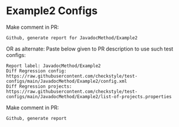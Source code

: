 # Example2 Configs
Make comment in PR:
```
Github, generate report for JavadocMethod/Example2
```
OR as alternate:
Paste below given to PR description to use such test configs:
```
Report label: JavadocMethod/Example2
Diff Regression config: https://raw.githubusercontent.com/checkstyle/test-configs/main/JavadocMethod/Example2/config.xml
Diff Regression projects: https://raw.githubusercontent.com/checkstyle/test-configs/main/JavadocMethod/Example2/list-of-projects.properties
```
Make comment in PR:
```
Github, generate report
```
